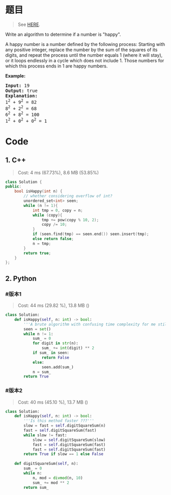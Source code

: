 # 题目

> See [HERE](https://leetcode.com/problems/happy-number/).

<div><p>Write an algorithm to determine if a number is "happy".</p>

<p>A happy number is a number defined by the following process: Starting with any positive integer, replace the number by the sum of the squares of its digits, and repeat the process until the number equals 1 (where it will stay), or it loops endlessly in a cycle which does not include 1. Those numbers for which this process ends in 1 are happy numbers.</p>

<p><strong>Example:&nbsp;</strong></p>

<pre><strong>Input:</strong> 19
<strong>Output:</strong> true
<strong>Explanation: 
</strong>1<sup>2</sup> + 9<sup>2</sup> = 82
8<sup>2</sup> + 2<sup>2</sup> = 68
6<sup>2</sup> + 8<sup>2</sup> = 100
1<sup>2</sup> + 0<sup>2</sup> + 0<sup>2</sup> = 1
</pre></div>

# Code

## 1. C++

> Cost: 4 ms (67.73%), 8.6 MB (53.85%)

```cpp
class Solution {
public:
    bool isHappy(int n) {
        // whether considering overflow of int?
        unordered_set<int> seen;
        while (n != 1){
            int tmp = 0, copy = n;
            while (copy){
                tmp += pow(copy % 10, 2);
                copy /= 10;
            }
            if (seen.find(tmp) == seen.end()) seen.insert(tmp);
            else return false;
            n = tmp;
        }
        return true;
    }
};
```

## 2. Python

### #版本1

> Cost: 44 ms (29.82 %), 13.8 MB ()

```python
class Solution:
    def isHappy(self, n: int) -> bool:
        '''A brute algorithm with confusing time complexity for me still.'''
        seen = set()
        while n != 1:
            sum_ = 0
            for digit in str(n):
                sum_ += int(digit) ** 2
            if sum_ in seen:
                return False
            else:
                seen.add(sum_)
            n = sum_
        return True
```

### #版本2

> Cost: 40 ms (45.10 %), 13.7 MB ()

```python
class Solution:
    def isHappy(self, n: int) -> bool:
        '''Is this method faster ???'''
        slow = fast = self.digitSquareSum(n)
        fast = self.digitSquareSum(fast)
        while slow != fast:
            slow = self.digitSquareSum(slow)
            fast = self.digitSquareSum(fast)
            fast = self.digitSquareSum(fast)
        return True if slow == 1 else False
        
    def digitSquareSum(self, n):
        sum_ = 0
        while n:
            n, mod = divmod(n, 10)
            sum_ += mod ** 2
        return sum_
```
